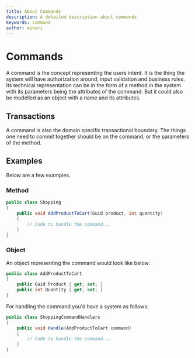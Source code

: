 ```yaml
---
title: About Commands
description: A detailed description about commands
keywords: command
author: einari
---
```

# Commands

A command is the concept representing the users intent. It is the thing the system
will have authorization around, input validation and business rules.
Its technical representation can be in the form of a method in the system with its
parameters being the attributes of the command. But it could also be modelled as an
object with a name and its attributes.

## Transactions

A command is also the domain specific transactional boundary. The things one need to
commit together should be on the command, or the parameters of the method.

## Examples

Below are a few examples.

### Method

```csharp
public class Shopping
{
    public void AddProductToCart(Guid product, int quantity)
    {
        // Code to handle the command...
    }
}
```

### Object

An object representing the command would look like below:

```csharp
public class AddProductToCart
{
    public Guid Product { get; set; }
    public int Quantity { get; set; }
}
```

For handling the command you'd have a system as follows:

```csharp
public class ShoppingCommandHandlers
{
    public void Handle(AddProductToCart command)
    {
        // Code to handle the command...
    }
}
```